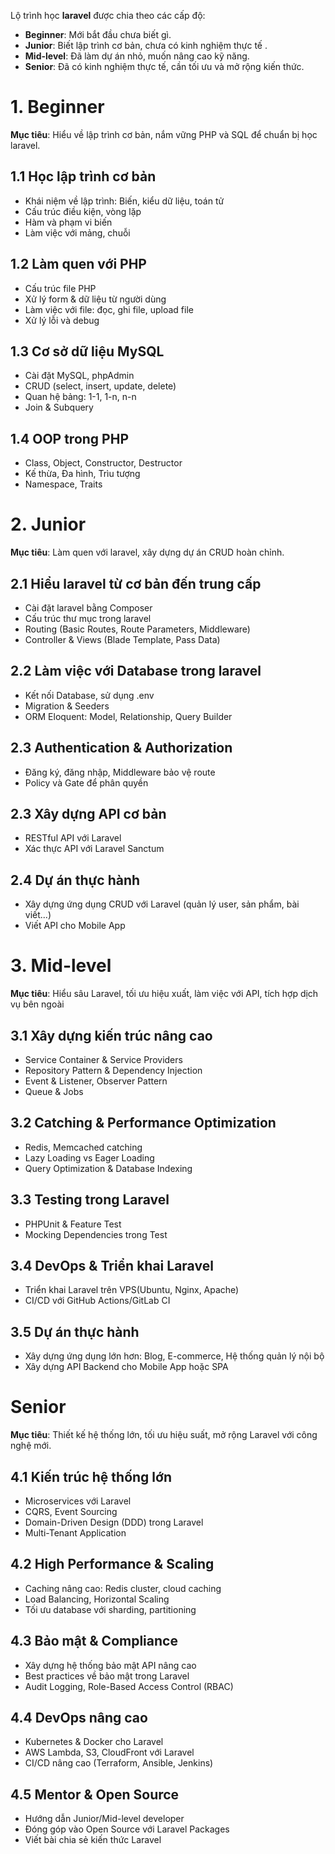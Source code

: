 Lộ trình học **laravel** được chia theo các cấp độ:
- **Beginner**: Mới bắt đầu chưa biết gì.
- **Junior**: Biết lập trình cơ bản, chưa có kinh nghiệm thực tế .
- **Mid-level**: Đã làm dự án nhỏ, muốn nâng cao kỹ năng.
- **Senior**: Đã có kinh nghiệm thực tế, cần tối ưu và mở rộng kiến thức.

# 1. Beginner
**Mục tiêu**: Hiểu về lập trình cơ bản, nắm vững PHP và SQL để chuẩn bị học laravel.
## 1.1 Học lập trình cơ bản
- Khái niệm về lập trình: Biến, kiểu dữ liệu, toán tử
- Cấu trúc điều kiện, vòng lặp
- Hàm và phạm vi biến
- Làm việc với mảng, chuỗi
## 1.2 Làm quen với PHP
- Cấu trúc file PHP
- Xử lý form & dữ liệu từ người dùng
- Làm việc với file: đọc, ghi file, upload file
- Xử lý lỗi và debug
## 1.3 Cơ sở dữ liệu MySQL
- Cài đặt MySQL, phpAdmin
- CRUD (select, insert, update, delete)
- Quan hệ bảng: 1-1, 1-n, n-n
- Join & Subquery
## 1.4 OOP trong PHP
- Class, Object, Constructor, Destructor
- Kế thừa, Đa hình, Trìu tượng
- Namespace, Traits

# 2. Junior
**Mục tiêu**: Làm quen với laravel, xây dựng dự án CRUD hoàn chỉnh.
## 2.1 Hiểu laravel từ cơ bản đến trung cấp
- Cài đặt laravel bằng Composer
- Cấu trúc thư mục trong laravel
- Routing (Basic Routes, Route Parameters, Middleware)
- Controller & Views (Blade Template, Pass Data)
## 2.2 Làm việc với Database trong laravel
- Kết nối Database, sử dụng .env
- Migration & Seeders
- ORM Eloquent: Model, Relationship, Query Builder
## 2.3 Authentication & Authorization
- Đăng ký, đăng nhập, Middleware bảo vệ route
- Policy và Gate để phân quyền
## 2.3 Xây dựng API cơ bản 
- RESTful API với Laravel
- Xác thực API với Laravel Sanctum
## 2.4 Dự án thực hành
- Xây dựng ứng dụng CRUD với Laravel (quản lý user, sản phẩm, bài viết...)
- Viết API cho Mobile App

# 3. Mid-level
**Mục tiêu**: Hiểu sâu Laravel, tối ưu hiệu xuất, làm việc với API, tích hợp dịch vụ bên ngoài
## 3.1 Xây dựng kiến trúc nâng cao
- Service Container & Service Providers
- Repository Pattern & Dependency Injection
- Event & Listener, Observer Pattern
- Queue & Jobs
## 3.2 Catching & Performance Optimization
- Redis, Memcached catching
- Lazy Loading vs Eager Loading
- Query Optimization & Database Indexing
## 3.3 Testing trong Laravel
- PHPUnit & Feature Test
- Mocking Dependencies trong Test
## 3.4 DevOps & Triển khai Laravel
- Triển khai Laravel trên VPS(Ubuntu, Nginx, Apache)
- CI/CD với GitHub Actions/GitLab CI
## 3.5 Dự án thực hành
- Xây dựng ứng dụng lớn hơn: Blog, E-commerce, Hệ thống quản lý nội bộ
- Xây dựng API Backend cho Mobile App hoặc SPA

# Senior
**Mục tiêu**: Thiết kế hệ thống lớn, tối ưu hiệu suất, mở rộng Laravel với công nghệ mới.
## 4.1 Kiến trúc hệ thống lớn
- Microservices với Laravel
- CQRS, Event Sourcing
- Domain-Driven Design (DDD) trong Laravel
- Multi-Tenant Application
## 4.2 High Performance & Scaling
- Caching nâng cao: Redis cluster, cloud caching
- Load Balancing, Horizontal Scaling
- Tối ưu database với sharding, partitioning
## 4.3 Bảo mật & Compliance
- Xây dựng hệ thống bảo mật API nâng cao
- Best practices về  bảo mật trong Laravel
- Audit Logging, Role-Based Access Control (RBAC)
## 4.4 DevOps nâng cao
- Kubernetes & Docker cho Laravel
- AWS Lambda, S3, CloudFront với Laravel
- CI/CD nâng cao (Terraform, Ansible, Jenkins)
## 4.5 Mentor & Open Source
- Hướng dẫn Junior/Mid-level developer
- Đóng góp vào Open Source với Laravel Packages
- Viết bài chia sẻ kiến thức Laravel
